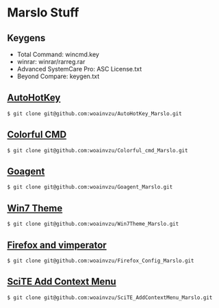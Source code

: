 Marslo Stuff
==============


## Keygens
- Total Command: wincmd.key
- winrar: winrar/rarreg.rar
- Advanced SystemCare Pro: ASC License.txt
- Beyond Compare: keygen.txt

## [AutoHotKey](https://github.com/woainvzu/AutoHotKey_Marslo)
<pre><code>$ git clone git@github.com:woainvzu/AutoHotKey_Marslo.git
</code></pre>

## [Colorful CMD](https://github.com/woainvzu/Colorful_cmd_Marslo)
<pre><code>$ git clone git@github.com:woainvzu/Colorful_cmd_Marslo.git
</code></pre>

## [Goagent](https://github.com/woainvzu/Goagent_Marslo)
<pre><code>$ git clone git@github.com:woainvzu/Goagent_Marslo.git
</code></pre>

## [Win7 Theme](https://github.com/woainvzu/Win7Theme_Marslo)
<pre><code>$ git clone git@github.com:woainvzu/Win7Theme_Marslo.git
</code></pre>

## [Firefox and vimperator](https://github.com/woainvzu/Firefox_Config_Marslo)
<pre><code>$ git clone git@github.com:woainvzu/Firefox_Config_Marslo.git
</code></pre>

## [SciTE Add Context Menu](https://github.com/woainvzu/SciTE_AddContextMenu_Marslo)
<pre><code>$ git clone git@github.com:woainvzu/SciTE_AddContextMenu_Marslo.git
</code></pre>
